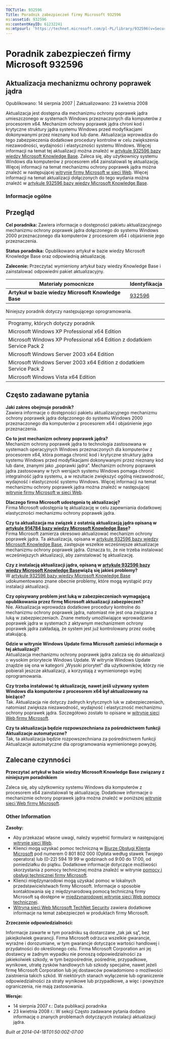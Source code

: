 ```yaml
---
TOCTitle: 932596
Title: Poradnik zabezpieczeń firmy Microsoft 932596
ms:assetid: 932596
ms:contentKeyID: 61232241
ms:mtpsurl: 'https://technet.microsoft.com/pl-PL/library/932596(v=Security.10)'
---
```


Poradnik zabezpieczeń firmy Microsoft 932596
============================================

Aktualizacja mechanizmu ochrony poprawek jądra
----------------------------------------------

Opublikowano: 14 sierpnia 2007 | Zaktualizowano: 23 kwietnia 2008

Aktualizacja jest dostępna dla mechanizmu ochrony poprawek jądra umieszczonego w systemach Windows przeznaczonych dla komputerów z procesorem x64. Mechanizm ochrony poprawek jądra chroni kod i krytyczne struktury jądra systemu Windows przed modyfikacjami dokonywanymi przez nieznany kod lub dane. Aktualizacja wprowadza do tego zabezpieczenia dodatkowe procedury kontrolne w celu zwiększenia niezawodności, wydajności i elastyczności systemu Windows. Więcej informacji na temat tej aktualizacji można znaleźć w [artykule 932596 bazy wiedzy Microsoft Knowledge Base](http://support.microsoft.com/kb/932596). Zaleca się, aby użytkownicy systemu Windows dla komputerów z procesorem x64 zainstalowali tę aktualizację. Więcej informacji na temat mechanizmu ochrony poprawek jądra można znaleźć w następującej [witrynie firmy Microsoft w sieci Web](http://www.microsoft.com/whdc/driver/kernel/64bitpatching.mspx). Więcej informacji na temat aktualizacji dołączonych do tego wydania można znaleźć w [artykule 932596 bazy wiedzy Microsoft Knowledge Base](http://support.microsoft.com/kb/932596).

### Informacje ogólne

Przegląd
--------

**Cel poradnika:** Zawiera informacje o dostępności pakietu aktualizacyjnego mechanizmu ochrony poprawek jądra dołączonego do systemu Windows 2000 przeznaczonego dla komputerów z procesorem x64 i objaśnienie jego przeznaczenia.

**Status poradnika:** Opublikowano artykuł w bazie wiedzy Microsoft Knowledge Base oraz odpowiednią aktualizację.

**Zalecenie:** Przeczytać wymieniony artykuł bazy wiedzy Knowledge Base i zainstalować odpowiedni pakiet aktualizacyjny.

| Materiały pomocnicze                                | Identyfikacja                                    |
|-----------------------------------------------------|--------------------------------------------------|
| **Artykuł w bazie wiedzy Microsoft Knowledge Base** | [932596](http://support.microsoft.com/kb/932596) |

Niniejszy poradnik dotyczy następującego oprogramowania.

|                                                                          |
|--------------------------------------------------------------------------|
| Programy, których dotyczy poradnik                                       |
| Microsoft Windows XP Professional x64 Edition                            |
| Microsoft Windows XP Professional x64 Edition z dodatkiem Service Pack 2 |
| Microsoft Windows Server 2003 x64 Edition                                |
| Microsoft Windows Server 2003 x64 Edition z dodatkiem Service Pack 2     |
| Microsoft Windows Vista x64 Edition                                      |

Często zadawane pytania
-----------------------

**Jaki zakres obejmuje poradnik?**  
Zawiera informacje o dostępności pakietu aktualizacyjnego mechanizmu ochrony poprawek jądra dołączonego do systemu Windows 2000 przeznaczonego dla komputerów z procesorem x64 i objaśnienie jego przeznaczenia.

**Co to jest mechanizm ochrony poprawek jądra?**  
Mechanizm ochrony poprawek jądra to technologia zastosowana w systemach operacyjnych Windows przeznaczonych dla komputerów z procesorem x64, która pomaga chronić kod i krytyczne struktury jądra systemu Windows przed modyfikacjami dokonywanymi przez nieznany kod lub dane, znanymi jako „poprawki jądra”. Mechanizm ochrony poprawek jądra zastosowany w tych wersjach systemu Windows pomaga chronić integralność jądra systemu, a w rezultacie zwiększyć ogólną niezawodność, wydajność i elastyczność systemu Windows. Więcej informacji na temat mechanizmu ochrony poprawek jądra można znaleźć w następującej [witrynie firmy Microsoft w sieci Web](http://www.microsoft.com/whdc/driver/kernel/64bitpatching.mspx).

**Dlaczego firma Microsoft udostępnia tę aktualizację?**  
Firma Microsoft udostępnia tę aktualizację w celu zapewniania dodatkowej elastyczności mechanizmu ochrony poprawek jądra.

**Czy ta aktualizacja ma związek z ostatnią aktualizacją jądra opisaną w** [**artykule 914784 bazy wiedzy Microsoft Knowledge Base**](http://support.microsoft.com/kb/914784)**?**  
Firma Microsoft zamierza okresowo aktualizować mechanizm ochrony poprawek jądra. Ta aktualizacja, opisana w [artykule 932596 bazy wiedzy Microsoft Knowledge Base](http://support.microsoft.com/kb/932596), zastępuje wszelkie wcześniejsze aktualizacje mechanizmu ochrony poprawek jądra. Oznacza to, że nie trzeba instalować wcześniejszych aktualizacji, aby zainstalować tę aktualizację.

**Czy z instalacją aktualizacji jądra, opisaną w** [**artykule 932596 bazy wiedzy Microsoft Knowledge Base**](http://support.microsoft.com/kb/932596)**wiążą się jakieś problemy?**  
W [artykule 932596 bazy wiedzy Microsoft Knowledge Base](http://support.microsoft.com/kb/932596) udokumentowano znane obecnie problemy, które mogą wystąpić przy instalacji aktualizacji.

**Czy opisywany problem jest luką w zabezpieczeniach wymagającą opublikowania przez firmę Microsoft aktualizacji zabezpieczeń?**  
Nie. Aktualizacja wprowadza dodatkowe procedury kontrolne do mechanizmu ochrony poprawek jądra, natomiast nie jest ona związana z luką w zabezpieczeniach. Znane metody umożliwiające wprowadzanie poprawek jądra w systemach z aktywnym mechanizmem ochrony poprawek jądra zakładają, że system jest już kontrolowany przez osobę atakującą.

**Gdzie w witrynie Windows Update firma Microsoft zamieści informacje o tej aktualizacji?**  
Aktualizacja mechanizmu ochrony poprawek jądra zalicza się do aktualizacji o wysokim priorytecie Windows Update. W witrynie Windows Update znajdzie się ona w kategorii „Wysoki priorytet” dla użytkowników, którzy nie pobierali jeszcze aktualizacji, a korzystają z wymienionego wyżej oprogramowania.

**Czy trzeba instalować tę aktualizację, nawet jeśli używany system Windows dla komputerów z procesorem x64 był aktualizowany na bieżąco?**  
Tak. Aktualizacja nie dotyczy żadnych krytycznych luk w zabezpieczeniach, natomiast zwiększa niezawodność, wydajność i elastyczność mechanizmu ochrony poprawek jądra. Szczegółowo zostało to opisane w [witrynie sieci Web firmy Microsoft](http://www.microsoft.com/whdc/driver/kernel/64bitpatching.mspx).

**Czy ta aktualizacja będzie rozpowszechniana za pośrednictwem funkcji Aktualizacje automatyczne?**  
Tak, ta aktualizacja będzie rozpowszechniana za pośrednictwem funkcji Aktualizacje automatyczne dla oprogramowania wymienionego powyżej.

Zalecane czynności
------------------

**Przeczytać artykuł w bazie wiedzy Microsoft Knowledge Base związany z niniejszym poradnikiem**

Zaleca się, aby użytkownicy systemu Windows dla komputerów z procesorem x64 zainstalowali tę aktualizację. Dodatkowe informacje o mechanizmie ochrony poprawek jądra można znaleźć w poniższej [witrynie sieci Web firmy Microsoft](http://www.microsoft.com/whdc/driver/kernel/64bitpatching.mspx).

### Other Information

**Zasoby:**

-   Aby przekazać własne uwagi, należy wypełnić formularz w następującej [witrynie sieci Web](https://support.microsoft.com/common/survey.aspx?scid=sw;en;1257&amp;showpage=1&amp;ws=technet&amp;sd=tech).  
-   Klienci mogą uzyskać pomoc techniczną w [Biurze Obsługi Klienta Microsoft](http://go.microsoft.com/fwlink/?linkid=21131) pod numerem 0 801 802 000 (Opłata według stawek Twojego operatora) lub (0-22) 594 19 99 w godzinach od 9:00 do 17:00, od poniedziałku do piątku. Dodatkowe informacje dotyczące możliwości skorzystania z pomocy technicznej można znaleźć w witrynie [pomocy i obsługi technicznej firmy Microsoft](http://support.microsoft.com/?ln=pl).  
-   Klienci międzynarodowi mogą uzyskać pomoc w lokalnych przedstawicielstwach firmy Microsoft. Informacje o sposobie kontaktowania się z międzynarodową pomocą techniczną firmy Microsoft są dostępne w [międzynarodowej witrynie sieci Web pomocy technicznej](http://go.microsoft.com/fwlink/?linkid=21155).  
-   [Witryna sieci Web Microsoft TechNet Security](http://go.microsoft.com/fwlink/?linkid=21132) zawiera dodatkowe informacje na temat zabezpieczeń w produktach firmy Microsoft.  

**Zrzeczenie odpowiedzialności:**

Informacje zawarte w tym poradniku są dostarczane „tak jak są”, bez jakiejkolwiek gwarancji. Firma Microsoft odrzuca wszelkie gwarancje, wyraźne i dorozumiane, w tym gwarancje dotyczące wartości handlowej i przydatności do określonego celu. Firma Microsoft Corporation ani jej dostawcy w żadnym wypadku nie ponoszą odpowiedzialności za jakiekolwiek szkody, w tym bezpośrednie, pośrednie, przypadkowe, wynikowe, utratę zysków handlowych lub szkody specjalne, nawet jeżeli firmę Microsoft Corporation lub jej dostawców powiadomiono o możliwości zaistnienia takich szkód. W niektórych stanach wyłączenie lub ograniczenie odpowiedzialności za straty wynikowe lub przypadkowe, a więc i powyższe ograniczenia, nie mają zastosowania.

**Wersje:**

-   14 sierpnia 2007 r.: Data publikacji poradnika  
-   23 kwietnia 2008 r.: W sekcji Często zadawane pytania dodano informację o znanych problemach dotyczących instalacji aktualizacji jądra.  

*Built at 2014-04-18T01:50:00Z-07:00*
